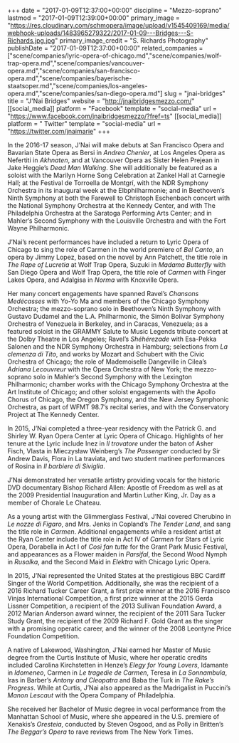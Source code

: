 +++
date = "2017-01-09T12:37:00+00:00"
discipline = "Mezzo-soprano"
lastmod = "2017-01-09T12:39:00+00:00"
primary_image = "https://res.cloudinary.com/schmopera/image/upload/v1545409169/media/webhook-uploads/1483965279322/2017-01-09---Bridges---S-Richards.jpg.jpg"
primary_image_credit = "S. Richards Photography"
publishDate = "2017-01-09T12:37:00+00:00"
related_companies = ["scene/companies/lyric-opera-of-chicago.md","scene/companies/wolf-trap-opera.md","scene/companies/vancouver-opera.md","scene/companies/san-francisco-opera.md","scene/companies/bayerische-staatsoper.md","scene/companies/los-angeles-opera.md","scene/companies/san-diego-opera.md"]
slug = "jnai-bridges"
title = "J&#039;Nai Bridges"
website = "http://jnaibridgesmezzo.com/"
[[social_media]]
platform = "Facebook"
template = "social-media"
url = "https://www.facebook.com/jnaibridgesmezzo/?fref=ts"
[[social_media]]
platform = " Twitter"
template = "social-media"
url = "https://twitter.com/jnaimarie"
+++

In the 2016-17 season, J’Nai will make debuts at San Francisco Opera and Bavarian State Opera as Bersi in *Andrea Chenier*, at Los Angeles Opera as Nefertiti in *Akhnaten*, and at Vancouver Opera as Sister Helen Prejean in Jake Heggie’s *Dead Man Walking*. She will additionally be featured as a soloist with the Marilyn Horne Song Celebration at Zankel Hall at Carnegie Hall; at the Festival de Torroella de Montgrí, with the NDR Symphony Orchestra in its inaugural week at the Elbphilharmonie; and in Beethoven’s Ninth Symphony at both the Farewell to Christoph Eschenbach concert with the National Symphony Orchestra at the Kennedy Center, and with The Philadelphia Orchestra at the Saratoga Performing Arts Center; and in Mahler’s Second Symphony with the Louisville Orchestra and with the Fort Wayne Philharmonic.

J’Nai’s recent performances have included a return to Lyric Opera of Chicago to sing the role of Carmen in the world premiere of *Bel Canto*, an opera by Jimmy Lopez, based on the novel by Ann Patchett, the title role in *The Rape of Lucretia* at Wolf Trap Opera, Suzuki in *Madama Butterfly* with San Diego Opera and Wolf Trap Opera, the title role of *Carmen* with Finger Lakes Opera, and Adalgisa in *Norma* with Knoxville Opera.

Her many concert engagements have spanned Ravel’s *Chansons Medécasses* with Yo-Yo Ma and members of the Chicago Symphony Orchestra; the mezzo-soprano solo in Beethoven’s Ninth Symphony with Gustavo Dudamel and the L.A. Philharmonic, the Simón Bolívar Symphony Orchestra of Venezuela in Berkeley, and in Caracas, Venezuela; as a featured soloist in the GRAMMY Salute to Music Legends tribute concert at the Dolby Theatre in Los Angeles; Ravel’s *Shéhérezade* with Esa-Pekka Salonen and the NDR Symphony Orchestra in Hamburg; selections from *La clemenza di Tito*, and works by Mozart and Schubert with the Civic Orchestra of Chicago; the role of Mademoiselle Dangeville in Cilea’s *Adriana Lecouvreur* with the Opera Orchestra of New York; the mezzo-soprano solo in Mahler’s Second Symphony with the Lexington Philharmonic; chamber works with the Chicago Symphony Orchestra at the Art Institute of Chicago; and other soloist engagements with the Apollo Chorus of Chicago, the Oregon Symphony, and the New Jersey Symphonic Orchestra, as part of WFMT 98.7’s recital series, and with the Conservatory Project at The Kennedy Center.

In 2015, J’Nai completed a three-year residency with the Patrick G. and Shirley W. Ryan Opera Center at Lyric Opera of Chicago. Highlights of her tenure at the Lyric include Inez in *Il trovatore* under the baton of Asher Fisch, Vlasta in Mieczysław Weinberg’s *The Passenger* conducted by Sir Andrew Davis, Flora in La traviata, and two student matinee performances of Rosina in *Il barbiere di Siviglia*.

J’Nai demonstrated her versatile artistry providing vocals for the historic DVD documentary Bishop Richard Allen: Apostle of Freedom as well as at the 2009 Presidential Inauguration and Martin Luther King, Jr. Day as a member of Chorale Le Chateau.

As a young artist with the Glimmerglass Festival, J’Nai covered Cherubino in *Le nozze di Figaro*, and Mrs. Jenks in Copland’s *The Tender Land*, and sang the title role in *Carmen*. Additional engagements while a resident artist at the Ryan Center include the title role in Act IV of *Carmen* for Stars of Lyric Opera, Dorabella in Act I of *Così fan tutte* for the Grant Park Music Festival, and appearances as a Flower maiden in *Parsifal*, the Second Wood Nymph in *Rusalka*, and the Second Maid in *Elektra* with Chicago Lyric Opera.

In 2015, J’Nai represented the United States at the prestigious BBC Cardiff Singer of the World Competition. Additionally, she was the recipient of a 2016 Richard Tucker Career Grant, a first prize winner at the 2016 Francisco Vinjas International Competition, a first prize winner at the 2015 Gerda Lissner Competition, a recipient of the 2013 Sullivan Foundation Award, a 2012 Marian Anderson award winner, the recipient of the 2011 Sara Tucker Study Grant, the recipient of the 2009 Richard F. Gold Grant as the singer with a promising operatic career, and the winner of the 2008 Leontyne Price Foundation Competition.

A native of Lakewood, Washington, J’Nai earned her Master of Music degree from the Curtis Institute of Music, where her operatic credits included Carolina Kirchstetten in Henze’s *Elegy for Young Lovers*, Idamante in *Idomeneo*, Carmen in *Le tragedie de Carmen*, Teresa in *La Sonnambula*, Iras in Barber’s *Antony and Cleopatra* and Baba the Turk in *The Rake’s Progress*. While at Curtis, J’Nai also appeared as the Madrigalist in Puccini’s *Manon Lescaut* with the Opera Company of Philadelphia.

She received her Bachelor of Music degree in vocal performance from the Manhattan School of Music, where she appeared in the U.S. premiere of Xenakis’s *Oresteia*, conducted by Steven Osgood, and as Polly in Britten’s *The Beggar’s Opera* to rave reviews from The New York Times.
